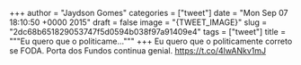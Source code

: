 
+++
author = "Jaydson Gomes"
categories = ["tweet"]
date = "Mon Sep 07 18:10:50 +0000 2015"
draft = false
image = "{TWEET_IMAGE}"
slug = "2dc68b651829053747f5d0594b038f97a91409e4"
tags = ["tweet"]
title = """Eu quero que o politicame..."""
+++
Eu quero que o politicamente correto se FODA. Porta dos Fundos continua genial.
https://t.co/4lwANkv1mJ
